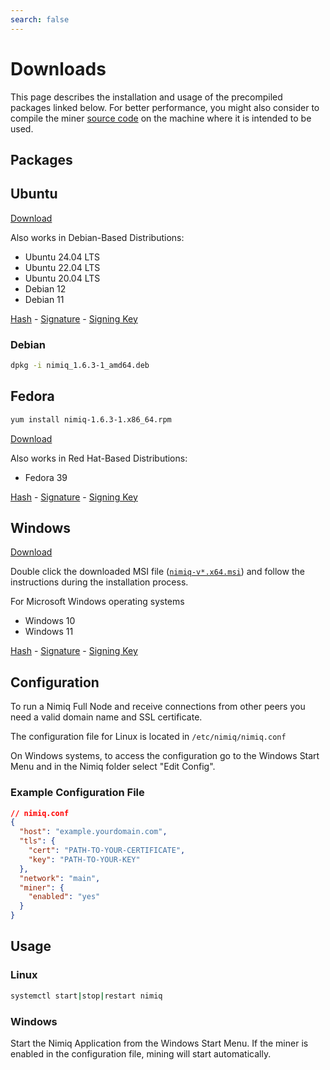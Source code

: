 ```yaml
---
search: false
---
```


# Downloads

<Callout type='warning'>

This page describes the installation and usage of the precompiled packages linked below. For better performance, you might also consider to compile the miner [source code](https://github.com/nimiq/core-js) on the machine where it is intended to be used.

</Callout>

## Packages

## Ubuntu

[Download](https://repo.nimiq.com/deb/pool/stable/main/n/nimiq/nimiq_1.6.3-1_amd64.deb)

Also works in Debian-Based Distributions:

- Ubuntu 24.04 LTS
- Ubuntu 22.04 LTS
- Ubuntu 20.04 LTS
- Debian 12
- Debian 11

[Hash](https://repo.nimiq.com/deb/pool/stable/main/n/nimiq/nimiq_1.6.3-1_amd64.deb.sha256sum) - [Signature](https://repo.nimiq.com/deb/pool/stable/main/n/nimiq/nimiq_1.6.3-1_amd64.deb.asc) - [Signing Key](https://www.nimiq.com/nimiq-signing-key.pub)

### Debian

```bash
dpkg -i nimiq_1.6.3-1_amd64.deb
```

## Fedora

```bash
yum install nimiq-1.6.3-1.x86_64.rpm
```

[Download](https://repo.nimiq.com/rpm/stable/x86_64/nimiq-1.6.3-1.x86_64.rpm)

Also works in Red Hat-Based Distributions:

- Fedora 39

[Hash](https://repo.nimiq.com/rpm/stable/x86_64/nimiq-1.6.3-1.x86_64.rpm.sha256sum) - [Signature](https://repo.nimiq.com/rpm/stable/x86_64/nimiq-1.6.3-1.x86_64.rpm.asc) - [Signing Key](https://www.nimiq.com/nimiq-signing-key.pub)

## Windows

[Download](https://repo.nimiq.com/win/x64/nimiq-v1.6.3-1.x64.msi)

Double click the downloaded MSI file ([`nimiq-v*.x64.msi`](https://repo.nimiq.com/win/x64/nimiq-v1.6.3-1.x64.msi)) and follow the instructions during the installation process.

For Microsoft Windows operating systems

- Windows 10
- Windows 11

[Hash](https://repo.nimiq.com/win/x64/nimiq-v1.6.3-1.x64.msi.sha256sum) - [Signature](https://repo.nimiq.com/win/x64/nimiq-v1.6.3-1.x64.msi.asc) - [Signing Key](https://www.nimiq.com/nimiq-signing-key.pub)

## Configuration

<Callout type='warning'>

To run a Nimiq Full Node and receive connections from other peers you need a valid domain name and SSL certificate.

</Callout>

The configuration file for Linux is located in `/etc/nimiq/nimiq.conf`

On Windows systems, to access the configuration go to the Windows Start Menu and in the Nimiq folder select "Edit Config".

### Example Configuration File

```json
// nimiq.conf
{
  "host": "example.yourdomain.com",
  "tls": {
    "cert": "PATH-TO-YOUR-CERTIFICATE",
    "key": "PATH-TO-YOUR-KEY"
  },
  "network": "main",
  "miner": {
    "enabled": "yes"
  }
}
```

## Usage

### Linux

```bash
systemctl start|stop|restart nimiq
```

### Windows

Start the Nimiq Application from the Windows Start Menu. If the miner is enabled in the configuration file, mining will start automatically.
